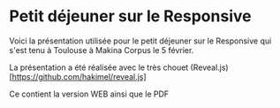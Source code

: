 # Petit déjeuner sur le Responsive

Voici la présentation utilisée pour le petit déjeuner sur le Responsive qui s'est tenu à Toulouse à Makina Corpus le 5 février.

La présentation a été réalisée avec le très chouet (Reveal.js)[https://github.com/hakimel/reveal.js]

Ce contient la version WEB ainsi que le PDF
